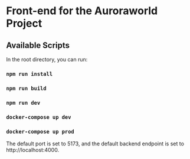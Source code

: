# Front-end for the Auroraworld Project

## Available Scripts

In the root directory, you can run:

### `npm run install`

### `npm run build`

### `npm run dev`

### `docker-compose up dev`

### `docker-compose up prod`

The default port is set to 5173, and the default backend endpoint is set to http://localhost:4000.
